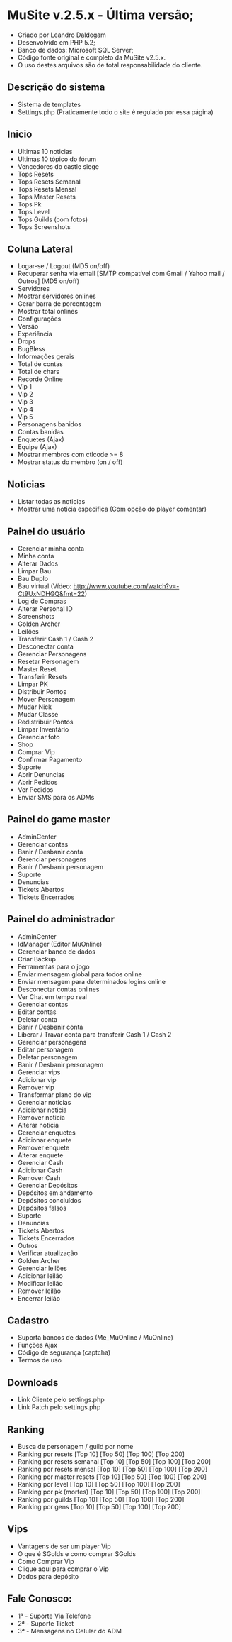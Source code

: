 # MuSite v.2.5.x - Última versão;

* Criado por Leandro Daldegam
* Desenvolvido em PHP 5.2;
* Banco de dados: Microsoft SQL Server;
* Código fonte original e completo da MuSite v2.5.x.
* O uso destes arquivos são de total responsabilidade do cliente.

## Descrição do sistema

* Sistema de templates
* Settings.php (Praticamente todo o site é regulado por essa página)

## Inicio
* Ultimas 10 noticias
* Ultimas 10 tópico do fórum
* Vencedores do castle siege
* Tops Resets
* Tops Resets Semanal
* Tops Resets Mensal
* Tops Master Resets
* Tops Pk
* Tops Level
* Tops Guilds (com fotos)
* Tops Screenshots

## Coluna Lateral
* Logar-se / Logout (MD5 on/off)
 * Recuperar senha via email [SMTP compatível com Gmail / Yahoo mail / Outros] (MD5 on/off)
* Servidores
 * Mostrar servidores onlines
 * Gerar barra de porcentagem
 * Mostrar total onlines 
* Configurações
 * Versão
 * Experiência
 * Drops
 * BugBless
* Informações gerais
 * Total de contas
 * Total de chars
 * Recorde Online
 * Vip 1
 * Vip 2
 * Vip 3
 * Vip 4
 * Vip 5
 * Personagens banidos
 * Contas banidas
* Enquetes (Ajax)
* Equipe (Ajax)
 * Mostrar membros com ctlcode >= 8
 * Mostrar status do membro (on / off)

## Noticias
* Listar todas as noticias
* Mostrar uma noticia especifica (Com opção do player comentar)

## Painel do usuário
* Gerenciar minha conta
 * Minha conta
 * Alterar Dados
 * Limpar Bau
 * Bau Duplo
 * Bau virtual (Vídeo: http://www.youtube.com/watch?v=-Ct9UxNDHGQ&fmt=22)
 * Log de Compras
 * Alterar Personal ID
 * Screenshots
 * Golden Archer
 * Leilões
 * Transferir Cash 1 / Cash 2
 * Desconectar conta
* Gerenciar Personagens
 * Resetar Personagem
 * Master Reset
 * Transferir Resets
 * Limpar PK
 * Distribuir Pontos
 * Mover Personagem
 * Mudar Nick
 * Mudar Classe
 * Redistribuir Pontos
 * Limpar Inventário
 * Gerenciar foto
* Shop
 * Comprar Vip
 * Confirmar Pagamento
* Suporte
 * Abrir Denuncias
 * Abrir Pedidos
 * Ver Pedidos
 * Enviar SMS para os ADMs

## Painel do game master
* AdminCenter
* Gerenciar contas
 * Banir / Desbanir conta
* Gerenciar personagens
 * Banir / Desbanir personagem
* Suporte 
 * Denuncias
 * Tickets Abertos
 * Tickets Encerrados  

## Painel do administrador
* AdminCenter
* ldManager (Editor MuOnline)
* Gerenciar banco de dados
 * Criar Backup
* Ferramentas para o jogo
 * Enviar mensagem global para todos online
 * Enviar mensagem para determinados logins online
 * Desconectar contas onlines
 * Ver Chat em tempo real
* Gerenciar contas
 * Editar contas
 * Deletar conta
 * Banir / Desbanir conta
 * Liberar / Travar conta para transferir Cash 1 / Cash 2
* Gerenciar personagens
 * Editar personagem
 * Deletar personagem
 * Banir / Desbanir personagem
* Gerenciar vips
 * Adicionar vip
 * Remover vip
 * Transformar plano do vip  
* Gerenciar noticias 
 * Adicionar noticia
 * Remover noticia
 * Alterar noticia  
* Gerenciar enquetes 
 * Adicionar enquete
 * Remover enquete
 * Alterar enquete  
* Gerenciar Cash
 * Adicionar Cash
 * Remover Cash  
* Gerenciar Depósitos
 * Depósitos em andamento 
 * Depósitos concluídos
 * Depósitos falsos  
* Suporte 
 * Denuncias
 * Tickets Abertos
 * Tickets Encerrados  
* Outros
 * Verificar atualização
 * Golden Archer
* Gerenciar leilões
 * Adicionar leilão
 * Modificar leilão
 * Remover leilão
 * Encerrar leilão

## Cadastro
* Suporta bancos de dados (Me_MuOnline / MuOnline)
* Funções Ajax
* Código de segurança (captcha)
* Termos de uso

## Downloads
* Link Cliente pelo settings.php
* Link Patch pelo settings.php

## Ranking
* Busca de personagem / guild por nome
* Ranking por resets [Top 10] [Top 50] [Top 100] [Top 200]
* Ranking por resets semanal [Top 10] [Top 50] [Top 100] [Top 200]
* Ranking por resets mensal [Top 10] [Top 50] [Top 100] [Top 200]
* Ranking por master resets [Top 10] [Top 50] [Top 100] [Top 200]
* Ranking por level [Top 10] [Top 50] [Top 100] [Top 200]
* Ranking por pk (mortes) [Top 10] [Top 50] [Top 100] [Top 200]
* Ranking por guilds [Top 10] [Top 50] [Top 100] [Top 200]
* Ranking por gens [Top 10] [Top 50] [Top 100] [Top 200]

## Vips
* Vantagens de ser um player Vip
* O que é SGolds e como comprar SGolds
* Como Comprar Vip
* Clique aqui para comprar o Vip
* Dados para depósito

## Fale Conosco:
* 1ª - Suporte Via Telefone
* 2ª - Suporte Ticket
* 3ª - Mensagens no Celular do ADM
